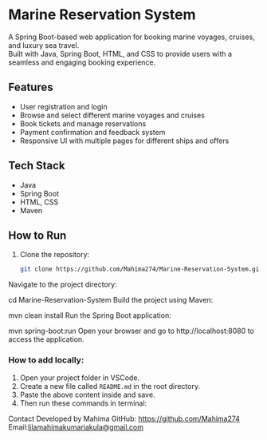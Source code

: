 # Marine Reservation System

A Spring Boot-based web application for booking marine voyages, cruises, and luxury sea travel.  
Built with Java, Spring Boot, HTML, and CSS to provide users with a seamless and engaging booking experience.

## Features

- User registration and login  
- Browse and select different marine voyages and cruises  
- Book tickets and manage reservations  
- Payment confirmation and feedback system  
- Responsive UI with multiple pages for different ships and offers  

## Tech Stack

- Java  
- Spring Boot  
- HTML, CSS  
- Maven  


## How to Run

1. Clone the repository:  
   ```bash
   git clone https://github.com/Mahima274/Marine-Reservation-System.git

Navigate to the project directory:

cd Marine-Reservation-System
Build the project using Maven:

mvn clean install
Run the Spring Boot application:

mvn spring-boot:run
Open your browser and go to http://localhost:8080 to access the application.

### How to add locally:

1. Open your project folder in VSCode.
2. Create a new file called `README.md` in the root directory.
3. Paste the above content inside and save.
4. Then run these commands in terminal:


Contact
Developed by Mahima
GitHub: https://github.com/Mahima274
Email:lilamahimakumariakula@gmail.com

